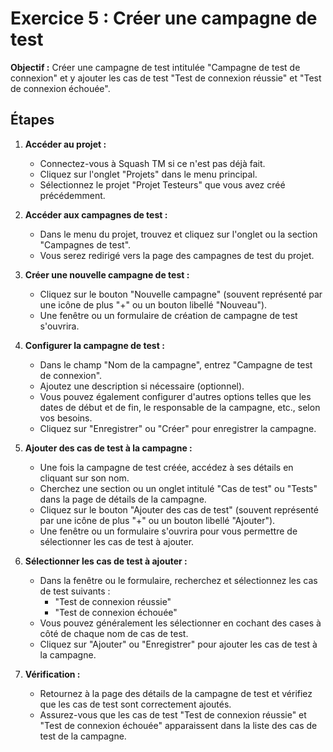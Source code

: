 # Exercice 5 : Créer une campagne de test

**Objectif :**
Créer une campagne de test intitulée "Campagne de test de connexion" et y ajouter les cas de test "Test de connexion réussie" et "Test de connexion échouée".

## Étapes

1. **Accéder au projet :**
   - Connectez-vous à Squash TM si ce n'est pas déjà fait.
   - Cliquez sur l'onglet "Projets" dans le menu principal.
   - Sélectionnez le projet "Projet Testeurs" que vous avez créé précédemment.

2. **Accéder aux campagnes de test :**
   - Dans le menu du projet, trouvez et cliquez sur l'onglet ou la section "Campagnes de test".
   - Vous serez redirigé vers la page des campagnes de test du projet.

3. **Créer une nouvelle campagne de test :**
   - Cliquez sur le bouton "Nouvelle campagne" (souvent représenté par une icône de plus "+" ou un bouton libellé "Nouveau").
   - Une fenêtre ou un formulaire de création de campagne de test s'ouvrira.

4. **Configurer la campagne de test :**
   - Dans le champ "Nom de la campagne", entrez "Campagne de test de connexion".
   - Ajoutez une description si nécessaire (optionnel).
   - Vous pouvez également configurer d'autres options telles que les dates de début et de fin, le responsable de la campagne, etc., selon vos besoins.
   - Cliquez sur "Enregistrer" ou "Créer" pour enregistrer la campagne.

5. **Ajouter des cas de test à la campagne :**
   - Une fois la campagne de test créée, accédez à ses détails en cliquant sur son nom.
   - Cherchez une section ou un onglet intitulé "Cas de test" ou "Tests" dans la page de détails de la campagne.
   - Cliquez sur le bouton "Ajouter des cas de test" (souvent représenté par une icône de plus "+" ou un bouton libellé "Ajouter").
   - Une fenêtre ou un formulaire s'ouvrira pour vous permettre de sélectionner les cas de test à ajouter.

6. **Sélectionner les cas de test à ajouter :**
   - Dans la fenêtre ou le formulaire, recherchez et sélectionnez les cas de test suivants :
     - "Test de connexion réussie"
     - "Test de connexion échouée"
   - Vous pouvez généralement les sélectionner en cochant des cases à côté de chaque nom de cas de test.
   - Cliquez sur "Ajouter" ou "Enregistrer" pour ajouter les cas de test à la campagne.

7. **Vérification :**
   - Retournez à la page des détails de la campagne de test et vérifiez que les cas de test sont correctement ajoutés.
   - Assurez-vous que les cas de test "Test de connexion réussie" et "Test de connexion échouée" apparaissent dans la liste des cas de test de la campagne.
